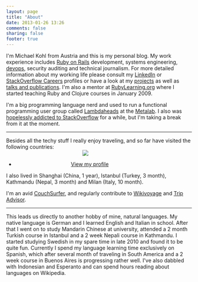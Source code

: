 ```yaml
---
layout: page
title: "About"
date: 2013-01-26 13:26
comments: false
sharing: false
footer: true
---
```

I'm Michael Kohl from Austria and this is my personal blog. My work experience includes [Ruby on Rails](http://rubyonrails.org/) development, systems engineering, [devops](http://en.wikipedia.org/wiki/DevOps), security auditing and technical journalism. For more detailed information about my working life please consult my [LinkedIn](http://www.linkedin.com/in/citizen428) or [StackOverflow Careers](http://careers.stackoverflow.com/citizen428) profiles or have a look at my [projects](/projects) as well as [talks and publications](/talks_and_publications). I'm also a mentor at [RubyLearning.org](http://www.rubylearning.org/class/) where I started teaching Ruby and Clojure courses in January 2009.

I'm a big programming language nerd and used to run a functional programming user group called [Lambdaheads](https://metalab.at/wiki/Lambdaheads) at the [Metalab](http://metalab.at). I also was [hopelessly addicted to StackOverflow](http://stackoverflow.com/users/220147/michael-kohl) for a while, but I'm taking a break from it at the moment.
<hr>
Besides all the techy stuff I really enjoy traveling, and so far have visited the following countries:
<div id="ta_travelmap" style="width:430px;" align="center">
<img
src="http://www.tripadvisor.com/CommunityMapImage?id=40199953&type=TRIPADVISOR&size=LARGE">
<ul id="ta_links">
<li><a href="http://www.tripadvisor.com/members/citizen428">View my
profile</a></li>
</ul>
</div>
<script
src="http://www.tripadvisor.com/MapEmbed?mid=E.TmvkVulqoCV28pxMYDTzDg%3D%3D&favorites=false&frm=pt&Version=VACATION_RENT_002"></script>

I also lived in Shanghai (China, 1 year), Istanbul (Turkey, 3 month), Kathmandu (Nepal, 3 month) and Milan (Italy, 10 month).

I'm an avid [CouchSurfer](http://www.couchsurfing.org/people/citizen428/), and regularly contribute to [Wikivoyage](http://en.wikivoyage.org/wiki/Special:Contributions/Citizen428) and [Trip Advisor](http://www.tripadvisor.com/members/citizen428).
<hr>
This leads us directly to another hobby of mine, natural languages. My native language is German and I learned English and Italian in school. After that I went on to study Mandarin Chinese at university, attended a 2 month Turkish course in Istanbul and a 2 week Nepali course in Kathmandu. I started studying Swedish in my spare time in late 2010 and found it to be quite fun. Currently I spend my language learning time exclusively on Spanish, which after several month of traveling in South America and a 2 week course in Buenos Aires is progressing rather well. I've also dabbled with Indonesian and Esperanto and can spend hours reading about languages on Wikipedia.

